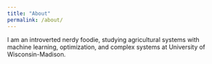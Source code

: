 ```yaml
---
title: "About"
permalink: /about/
---
```


I am an introverted nerdy foodie, studying agricultural systems with machine learning, optimization, and complex systems at University of Wisconsin-Madison.
